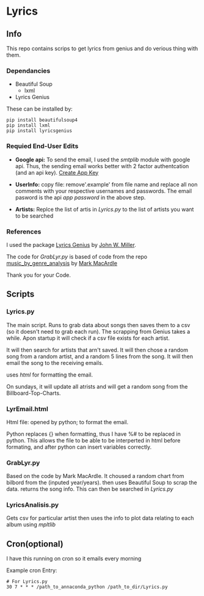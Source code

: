 # Lyrics
## Info
This repo contains scrips to get lyrics from genius and do verious thing with them.

### Dependancies
- Beautiful Soup
    - lxml
- Lyrics Genius

These can be installed by:
```
pip install beautifulsoup4
pip install lxml
pip install lyricsgenius
```


### Requied End-User Edits
- **Google api:**
To send the email, I used the *smtplib* module with google api. Thus, the sending email works better with 2 factor authentcation (and an api key).
[Create App Key](https://support.google.com/accounts/answer/185833?hl=en&authuser=0)

- **UserInfo:**
copy file: remove'.example' from file name and replace all non comments with your respective usernames and passwords. The email pasword is the api *app password* in the above step.

- **Artists:**
Replce the list of artis in *Lyrics.py* to the list of artists you want to be searched

### References
I used the package [Lyrics Genius](https://github.com/johnwmillr/LyricsGenius) by [John W. Miller](https://github.com/johnwmillr).

The code for *GrabLyr.py* is based of code from the repo [music_by_genre_analysis](https://github.com/MarkMacArdle/music_by_genre_analysis) by [Mark MacArdle](https://github.com/MarkMacArdle)

Thank you for your Code.


## Scripts
### Lyrics.py 
The main script. Runs to grab data about songs then saves them to a csv (so it doesn't need to grab each run). The scrapping from Genius takes a while. Apon startup it will check if a csv file exists for each artist.

It will then search for artists that arn't saved. It will then chose a random song from a random artist, and a random 5 lines from the song. It will then email the song to the receiving emails.

uses *html* for formatting the email.

On sundays, it will update all atrists and will get a random song from the Billboard-Top-Charts.


### LyrEmail.html
Html file: opened by python; to format the email.

Python replaces {} when formatting, thus I have %# to be replaced in python. This allows the file to be able to be interperted in html before formating, and after python can insert variables correctly.


### GrabLyr.py
Based on the code by Mark MacArdle. It choused a random chart from bilbord from the (inputed year/years). then uses Beautiful Soup to scrap the data. returns the song info.
This can then be searched in *Lyrics.py*


### LyricsAnalisis.py
Gets csv for particular artist then uses the info to plot data relating to each album using *mpltlib* 


## Cron(optional)
I have this running on cron so it emails every morning

Example cron Entry:
```
# For Lyrics.py
30 7 * * * /path_to_annaconda_python /path_to_dir/Lyrics.py
```
